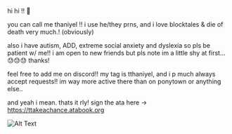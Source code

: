 hi hi !! 🤍

you can call me thaniyel !! 
i use he/they prns, and i love blocktales & die of death very much.! (obviously)


also i have autism, ADD, extreme social anxiety and dyslexia so pls be patient w/ me!!
i am open to new friends but pls note im a little shy at first... 😓😓😓 thanks!

feel free to add me on discord!! my tag is tthaniyel, and i p much always accept requests!!  im way more active there than on ponytown or anything else..

and yeah i mean. thats it rly! 
sign the ata here ->
https://ttakeachance.atabook.org

![Alt Text]([https://tenor.com/cKaN7QF9Tgt.gif](https://github.com/user-attachments/assets/4b2f29f4-dcf6-4fe2-a69e-066fcac18e5f))

